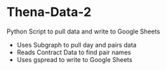 # Thena-Data-2
Python Script to pull data and write to Google Sheets
- Uses Subgraph to pull day and pairs data
- Reads Contract Data to find pair names
- Uses gspread to write to Google Sheets